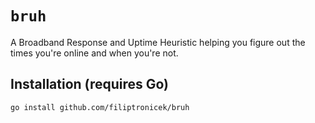 # `bruh`

A Broadband Response and Uptime Heuristic helping you figure out the times you're online and when you're not.

## Installation (requires Go)

```bash
go install github.com/filiptronicek/bruh
```
